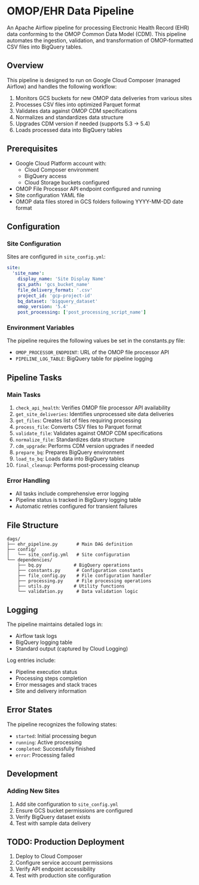 # OMOP/EHR Data Pipeline

An Apache Airflow pipeline for processing Electronic Health Record (EHR) data conforming to the OMOP Common Data Model (CDM). This pipeline automates the ingestion, validation, and transformation of OMOP-formatted CSV files into BigQuery tables.

## Overview

This pipeline is designed to run on Google Cloud Composer (managed Airflow) and handles the following workflow:

1. Monitors GCS buckets for new OMOP data deliveries from various sites
2. Processes CSV files into optimized Parquet format
3. Validates data against OMOP CDM specifications
4. Normalizes and standardizes data structure
5. Upgrades CDM version if needed (supports 5.3 → 5.4)
6. Loads processed data into BigQuery tables

## Prerequisites

- Google Cloud Platform account with:
  - Cloud Composer environment
  - BigQuery access
  - Cloud Storage buckets configured
- OMOP File Processor API endpoint configured and running
- Site configuration YAML file
- OMOP data files stored in GCS folders following YYYY-MM-DD date format

## Configuration

### Site Configuration

Sites are configured in `site_config.yml`:

```yaml
site:
  'site_name':
    display_name: 'Site Display Name'
    gcs_path: 'gcs_bucket_name'
    file_delivery_format: '.csv'
    project_id: 'gcp-project-id'
    bq_dataset: 'bigquery_dataset'
    omop_version: '5.4'
    post_processing: ['post_processing_script_name']
```

### Environment Variables

The pipeline requires the following values be set in the constants.py file:
- `OMOP_PROCESSOR_ENDPOINT`: URL of the OMOP file processor API
- `PIPELINE_LOG_TABLE`: BigQuery table for pipeline logging

## Pipeline Tasks

### Main Tasks

1. `check_api_health`: Verifies OMOP file processor API availability
2. `get_site_deliveries`: Identifies unprocessed site data deliveries
3. `get_files`: Creates list of files requiring processing
4. `process_file`: Converts CSV files to Parquet format
5. `validate_file`: Validates against OMOP CDM specifications
6. `normalize_file`: Standardizes data structure
7. `cdm_upgrade`: Performs CDM version upgrades if needed
8. `prepare_bq`: Prepares BigQuery environment
9. `load_to_bq`: Loads data into BigQuery tables
10. `final_cleanup`: Performs post-processing cleanup

### Error Handling

- All tasks include comprehensive error logging
- Pipeline status is tracked in BigQuery logging table
- Automatic retries configured for transient failures

## File Structure

```
dags/
├── ehr_pipeline.py       # Main DAG definition
├── config/
│   └── site_config.yml   # Site configuration
└── dependencies/
    ├── bq.py            # BigQuery operations
    ├── constants.py      # Configuration constants
    ├── file_config.py    # File configuration handler
    ├── processing.py     # File processing operations
    ├── utils.py         # Utility functions
    └── validation.py     # Data validation logic
```

## Logging

The pipeline maintains detailed logs in:
- Airflow task logs
- BigQuery logging table
- Standard output (captured by Cloud Logging)

Log entries include:
- Pipeline execution status
- Processing steps completion
- Error messages and stack traces
- Site and delivery information

## Error States

The pipeline recognizes the following states:
- `started`: Initial processing begun
- `running`: Active processing
- `completed`: Successfully finished
- `error`: Processing failed

## Development

### Adding New Sites

1. Add site configuration to `site_config.yml`
2. Ensure GCS bucket permissions are configured
3. Verify BigQuery dataset exists
4. Test with sample data delivery

## TODO: Production Deployment

1. Deploy to Cloud Composer
2. Configure service account permissions
3. Verify API endpoint accessibility
4. Test with production site configuration